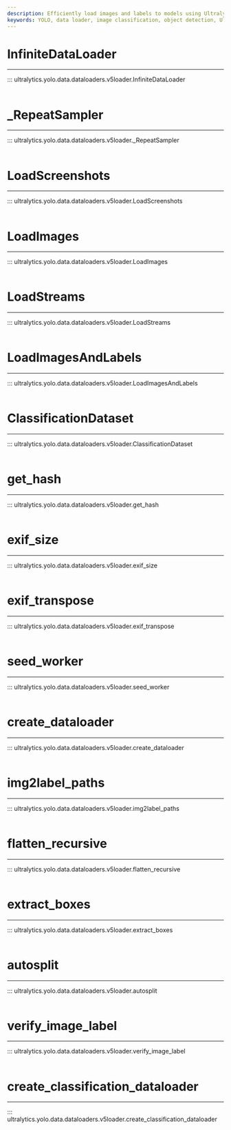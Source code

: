 ```yaml
---
description: Efficiently load images and labels to models using Ultralytics YOLO's InfiniteDataLoader, LoadScreenshots, and LoadStreams.
keywords: YOLO, data loader, image classification, object detection, Ultralytics
---
```


# InfiniteDataLoader
---
::: ultralytics.yolo.data.dataloaders.v5loader.InfiniteDataLoader
<br><br>

# _RepeatSampler
---
::: ultralytics.yolo.data.dataloaders.v5loader._RepeatSampler
<br><br>

# LoadScreenshots
---
::: ultralytics.yolo.data.dataloaders.v5loader.LoadScreenshots
<br><br>

# LoadImages
---
::: ultralytics.yolo.data.dataloaders.v5loader.LoadImages
<br><br>

# LoadStreams
---
::: ultralytics.yolo.data.dataloaders.v5loader.LoadStreams
<br><br>

# LoadImagesAndLabels
---
::: ultralytics.yolo.data.dataloaders.v5loader.LoadImagesAndLabels
<br><br>

# ClassificationDataset
---
::: ultralytics.yolo.data.dataloaders.v5loader.ClassificationDataset
<br><br>

# get_hash
---
::: ultralytics.yolo.data.dataloaders.v5loader.get_hash
<br><br>

# exif_size
---
::: ultralytics.yolo.data.dataloaders.v5loader.exif_size
<br><br>

# exif_transpose
---
::: ultralytics.yolo.data.dataloaders.v5loader.exif_transpose
<br><br>

# seed_worker
---
::: ultralytics.yolo.data.dataloaders.v5loader.seed_worker
<br><br>

# create_dataloader
---
::: ultralytics.yolo.data.dataloaders.v5loader.create_dataloader
<br><br>

# img2label_paths
---
::: ultralytics.yolo.data.dataloaders.v5loader.img2label_paths
<br><br>

# flatten_recursive
---
::: ultralytics.yolo.data.dataloaders.v5loader.flatten_recursive
<br><br>

# extract_boxes
---
::: ultralytics.yolo.data.dataloaders.v5loader.extract_boxes
<br><br>

# autosplit
---
::: ultralytics.yolo.data.dataloaders.v5loader.autosplit
<br><br>

# verify_image_label
---
::: ultralytics.yolo.data.dataloaders.v5loader.verify_image_label
<br><br>

# create_classification_dataloader
---
::: ultralytics.yolo.data.dataloaders.v5loader.create_classification_dataloader
<br><br>
